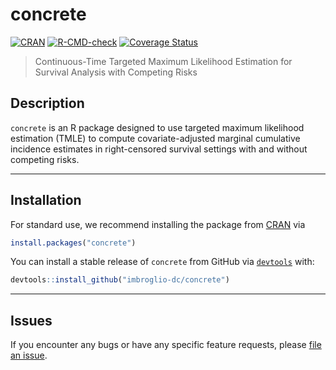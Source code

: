 
<!-- README.md is generated from README.Rmd. Please edit that file -->

# concrete

[![CRAN](http://www.r-pkg.org/badges/version/concrete)](http://www.r-pkg.org/pkg/concrete)
[![R-CMD-check](https://github.com/imbroglio-dc/concrete/workflows/R-CMD-check/badge.svg)](https://github.com/imbroglio-dc/concrete/actions)
[![Coverage
Status](https://coveralls.io/repos/github/imbroglio-dc/concrete/badge.svg?branch=main)](https://coveralls.io/github/imbroglio-dc/concrete?branch=main)

> Continuous-Time Targeted Maximum Likelihood Estimation for Survival
> Analysis with Competing Risks

## Description

`concrete` is an R package designed to use targeted maximum likelihood
estimation (TMLE) to compute covariate-adjusted marginal cumulative
incidence estimates in right-censored survival settings with and without
competing risks.

------------------------------------------------------------------------

## Installation

For standard use, we recommend installing the package from
[CRAN](https://cran.r-project.org/) via

``` r
install.packages("concrete")
```

You can install a stable release of `concrete` from GitHub via
[`devtools`](https://www.rstudio.com/products/rpackages/devtools/) with:

``` r
devtools::install_github("imbroglio-dc/concrete")
```

------------------------------------------------------------------------

## Issues

If you encounter any bugs or have any specific feature requests, please
[file an issue](https://github.com/imbroglio-dc/concrete/issues).
